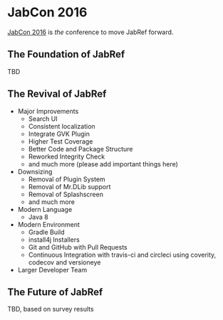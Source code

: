 # JabCon 2016

[JabCon 2016](jabcon.jabref.org) is *the* conference to move JabRef forward. 

## The Foundation of JabRef
TBD

## The Revival of JabRef
- Major Improvements
  - Search UI
  - Consistent localization
  - Integrate GVK Plugin
  - Higher Test Coverage
  - Better Code and Package Structure
  - Reworked Integrity Check
  - and much more (please add important things here)
- Downsizing
  - Removal of Plugin System
  - Removal of Mr.DLib support
  - Removal of Splashscreen
  - and much more
- Modern Language
  - Java 8
- Modern Environment
  - Gradle Build
  - install4j Installers
  - Git and GitHub with Pull Requests
  - Continuous Integration with travis-ci and circleci using coverity, codecov and versioneye
- Larger Developer Team

## The Future of JabRef
TBD, based on survey results